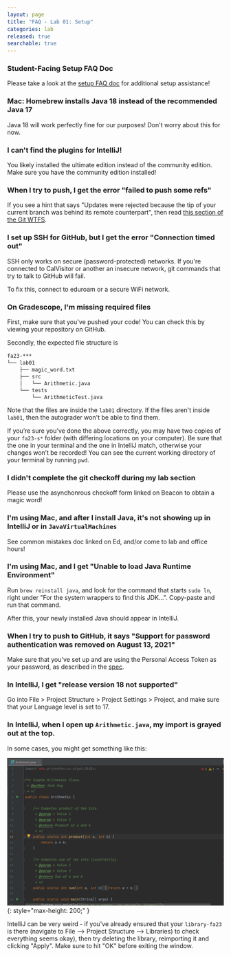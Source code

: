 ```yaml
---
layout: page
title: "FAQ - Lab 01: Setup"
categories: lab
released: true
searchable: true
---
```


### Student-Facing Setup FAQ Doc

Please take a look at the [setup FAQ doc](https://docs.google.com/document/d/105i_qCGOzgTUQl8plNzXFcKI2Sby3jMo4nHpIvUmt3k/edit?usp=sharing) for additional setup assistance!

### Mac: Homebrew installs Java 18 instead of the recommended Java 17

Java 18 will work perfectly fine for our purposes! Don't worry about this for now.

### I can't find the plugins for IntelliJ!

You likely installed the ultimate edition instead of the community edition. Make sure you have the community edition installed!

### When I try to push, I get the error "failed to push some refs"

If you see a hint that says "Updates were rejected because the tip of your
current branch was behind its remote counterpart", then read
[this section of the Git
WTFS](../../guides/git/wtfs/#error-failed-to-push-some-refs).

### I set up SSH for GitHub, but I get the error "Connection timed out"

SSH only works on secure (password-protected) networks. If you're connected to
CalVisitor or another an insecure network, git commands that try to talk to
GitHub will fail.

To fix this, connect to eduroam or a secure WiFi network.

### On Gradescope, I'm missing required files

First, make sure that you've pushed your code! You can check this by viewing
your repository on GitHub.

Secondly, the expected file structure is

```text
fa23-***
└── lab01
    ├── magic_word.txt
    ├── src
    │   └── Arithmetic.java
    └── tests
        └── ArithmeticTest.java
```

Note that the files are inside the `lab01` directory. If the files aren't
inside `lab01`, then the autograder won't be able to find them.

If you’re sure you’ve done the above correctly, you may have two copies of your `fa23-s*` folder (with differing locations on your computer). Be sure that the one in your terminal and the one in IntelliJ match, otherwise your changes won’t be recorded! You can see the current working directory of your terminal by running `pwd`.

### I didn't complete the git checkoff during my lab section

Please use the asynchonrous checkoff form linked on Beacon to obtain a magic word!

### I'm using Mac, and after I install Java, it's not showing up in IntelliJ or in `JavaVirtualMachines`

See common mistakes doc linked on Ed, and/or come to lab and office hours!

### I'm using Mac, and I get "Unable to load Java Runtime Environment"

Run `brew reinstall java`, and look for the command that starts `sudo ln`,
right under "For the system wrappers to find this JDK...". Copy-paste and
run that command.

After this, your newly installed Java should appear in IntelliJ.

### When I try to push to GitHub, it says "Support for password authentication was removed on August 13, 2021"

Make sure that you've set up and are using the Personal Access Token as your
password, as described in the [spec](index.md#clone-your-sp23-s-git-repository).

### In IntelliJ, I get "release version 18 not supported"

Go into File > Project Structure > Project Settings > Project, and make sure
that your Language level is set to 17.

### In IntelliJ, when I open up `Arithmetic.java`, my import is grayed out at the top. 

In some cases, you might get something like this:

![Library Import Issue](img/import_algs4.png){: style="max-height: 200;" }

IntelliJ can be very weird - if you've already ensured that your `library-fa23` is there (navigate to File --> Project Structure --> Libraries) 
to check everything seems okay), then try deleting the library, reimporting it and clicking "Apply". Make sure to hit "OK" before 
exiting the window.


